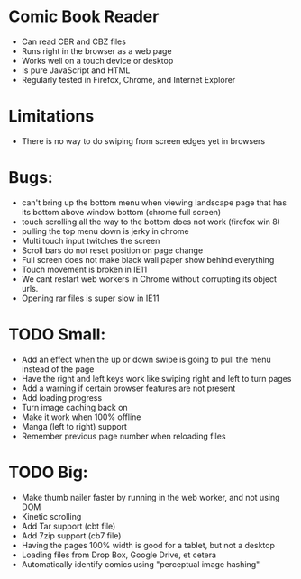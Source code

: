 Comic Book Reader
===================
* Can read CBR and CBZ files
* Runs right in the browser as a web page
* Works well on a touch device or desktop
* Is pure JavaScript and HTML
* Regularly tested in Firefox, Chrome, and Internet Explorer

# Limitations
* There is no way to do swiping from screen edges yet in browsers

# Bugs:
* can't bring up the bottom menu when viewing landscape page that has its bottom above window bottom (chrome full screen)
* touch scrolling all the way to the bottom does not work (firefox win 8)
* pulling the top menu down is jerky in chrome
* Multi touch input twitches the screen
* Scroll bars do not reset position on page change
* Full screen does not make black wall paper show behind everything
* Touch movement is broken in IE11
* We cant restart web workers in Chrome without corrupting its object urls.
* Opening rar files is super slow in IE11

# TODO Small:
* Add an effect when the up or down swipe is going to pull the menu instead of the page
* Have the right and left keys work like swiping right and left to turn pages
* Add a warning if certain browser features are not present
* Add loading progress
* Turn image caching back on
* Make it work when 100% offline
* Manga (left to right) support
* Remember previous page number when reloading files

# TODO Big:
* Make thumb nailer faster by running in the web worker, and not using DOM
* Kinetic scrolling
* Add Tar support (cbt file)
* Add 7zip support (cb7 file)
* Having the pages 100% width is good for a tablet, but not a desktop
* Loading files from Drop Box, Google Drive, et cetera
* Automatically identify comics using "perceptual image hashing"
